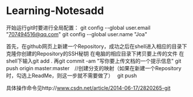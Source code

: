 # Learning-Notesadd
开始运行git时要进行全局配置：
git config --global user.email "707494516@qq.com"
git config --global user.name "Joa"


首先，在github网页上新建一个Repository，成功之后在shell进入相应的目录下克隆你创建的Repository的SSH秘钥
在电脑的相应目录下拷贝要上传的文件
在shell下输入git add .
再git commit -am "写你要上传文档的一个提示信息"
git push origin master:master　//创建分支的映射（如果在新建一个Repository时，勾选上ReadMe，则这一步就不需要做了）　
git push 

具体操作命令见http://www.csdn.net/article/2014-06-17/2820265-git
